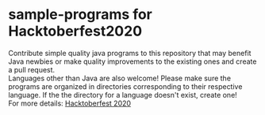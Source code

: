 # sample-programs for Hacktoberfest2020
Contribute simple quality java programs to this repository that may benefit Java newbies or make quality improvements to the existing ones and create a pull request.<br />Languages other than Java are also welcome! Please make sure the programs are organized in directories corresponding to their respective language. If the the directory for a language doesn't exist, create one!<br />For more details: [Hacktoberfest 2020](https://hacktoberfest.digitalocean.com/details)
